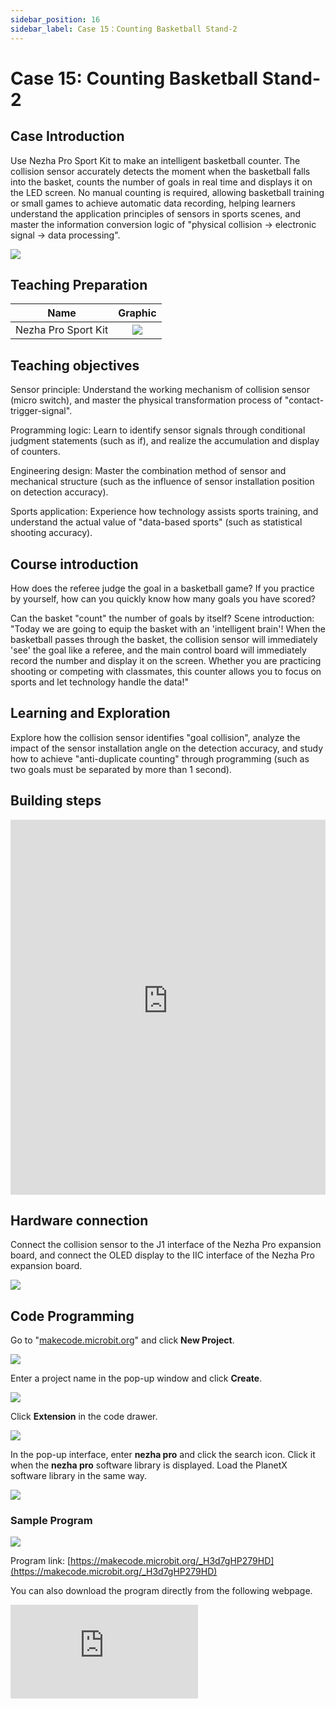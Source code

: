 ```yaml
---
sidebar_position: 16
sidebar_label: Case 15：Counting Basketball Stand-2
---
```


# Case 15: Counting Basketball Stand-2

## Case Introduction

Use Nezha Pro Sport Kit to make an intelligent basketball counter. The collision sensor accurately detects the moment when the basketball falls into the basket, counts the number of goals in real time and displays it on the LED screen. No manual counting is required, allowing basketball training or small games to achieve automatic data recording, helping learners understand the application principles of sensors in sports scenes, and master the information conversion logic of "physical collision → electronic signal → data processing".

![](https://wiki-media-ef.oss-cn-hongkong.aliyuncs.com/docs/microbit/building-blocks/nezha-pro-sports-kit/images/nezha-pro-sports-kit-case-15-01.png)

## Teaching Preparation

|     Name     |            Graphic            |
| :----------: | :--------------------------: |
|   Nezha Pro Sport Kit   |   ![](https://wiki-media-ef.oss-cn-hongkong.aliyuncs.com/docs/microbit/building-blocks/nezha-pro-sports-kit/images/nezha-pro-sports-kit-01.png)  |

## Teaching objectives

Sensor principle: Understand the working mechanism of collision sensor (micro switch), and master the physical transformation process of "contact-trigger-signal".

Programming logic: Learn to identify sensor signals through conditional judgment statements (such as if), and realize the accumulation and display of counters.

Engineering design: Master the combination method of sensor and mechanical structure (such as the influence of sensor installation position on detection accuracy).

Sports application: Experience how technology assists sports training, and understand the actual value of "data-based sports" (such as statistical shooting accuracy).

## Course introduction

How does the referee judge the goal in a basketball game? If you practice by yourself, how can you quickly know how many goals you have scored?

Can the basket "count" the number of goals by itself? Scene introduction: "Today we are going to equip the basket with an 'intelligent brain'! When the basketball passes through the basket, the collision sensor will immediately 'see' the goal like a referee, and the main control board will immediately record the number and display it on the screen. Whether you are practicing shooting or competing with classmates, this counter allows you to focus on sports and let technology handle the data!"

## Learning and Exploration

Explore how the collision sensor identifies "goal collision", analyze the impact of the sensor installation angle on the detection accuracy, and study how to achieve "anti-duplicate counting" through programming (such as two goals must be separated by more than 1 second).

## Building steps

<embed src="https://wiki-media-ef.oss-cn-hongkong.aliyuncs.com/docs/microbit/building-blocks/nezha-pro-sports-kit/files/%E8%AE%A1%E6%95%B0%E7%AF%AE%E7%90%83%E6%9E%B6-2.pdf" type="application/pdf" width="100%" height="600px" />

## Hardware connection

Connect the collision sensor to the J1 interface of the Nezha Pro expansion board, and connect the OLED display to the IIC interface of the Nezha Pro expansion board.

![](https://wiki-media-ef.oss-cn-hongkong.aliyuncs.com/docs/microbit/building-blocks/nezha-pro-sports-kit/images/nezha-pro-sports-kit-case-15-03.png)

## Code Programming

Go to "[makecode.microbit.org](https://makecode.microbit.org)" and click **New Project**.

![](https://wiki-media-ef.oss-cn-hongkong.aliyuncs.com/docs/microbit/building-blocks/microbit-space-science-kit/images/microbit-space-science-kit-case01-07.png)

Enter a project name in the pop-up window and click **Create**.

![](https://wiki-media-ef.oss-cn-hongkong.aliyuncs.com/docs/microbit/building-blocks/microbit-space-science-kit/images/microbit-space-science-kit-case01-11.png)

Click **Extension** in the code drawer.

![](https://wiki-media-ef.oss-cn-hongkong.aliyuncs.com/docs/microbit/building-blocks/microbit-space-science-kit/images/microbit-space-science-kit-case01-09.png)

In the pop-up interface, enter **nezha pro** and click the search icon. Click it when the **nezha pro** software library is displayed. Load the PlanetX software library in the same way.

![](https://wiki-media-ef.oss-cn-hongkong.aliyuncs.com/docs/microbit/building-blocks/microbit-space-science-kit/images/microbit-space-science-kit-case01-10.png)



### Sample Program


![](https://wiki-media-ef.oss-cn-hongkong.aliyuncs.com/docs/microbit/building-blocks/nezha-pro-sports-kit/images/nezha-pro-sports-kit-case-15-04.png)

Program link: [https://makecode.microbit.org/_H3d7gHP279HD](https://makecode.microbit.org/_H3d7gHP279HD)

You can also download the program directly from the following webpage.

<div
style={{
position: 'relative',
paddingBottom: '60%',
overflow: 'hidden',
}}
>
<iframe
src="https://makecode.microbit.org/_H3d7gHP279HD"
frameborder="0"
sandbox="allow-popups allow-forms allow-scripts allow-same-origin"
style={{
position: 'absolute',
width: '100%',
height: '100%',
}}
/>
</div>

## Download Program

Connect PC and micro:bit V2 with USB cable.

![](https://wiki-media-ef.oss-cn-hongkong.aliyuncs.com/docs/microbit/building-blocks/microbit-space-science-kit/images/microbit-space-science-kit-manual03.gif)

After the connection is successful, a drive named MICROBIT will be recognized on the computer.

![](https://wiki-media-ef.oss-cn-hongkong.aliyuncs.com/docs/microbit/building-blocks/microbit-space-science-kit/images/microbit-space-science-kit-manual06.png)

Click ![](https://wiki-media-ef.oss-cn-hongkong.aliyuncs.com/docs/microbit/building-blocks/microbit-space-science-kit/images/microbit-space-science-kit-manual07.png) in the lower left corner and select **Connect Device**.

![](https://wiki-media-ef.oss-cn-hongkong.aliyuncs.com/docs/microbit/building-blocks/microbit-space-science-kit/images/microbit-space-science-kit-manual11.png)

Click![](https://wiki-media-ef.oss-cn-hongkong.aliyuncs.com/docs/microbit/building-blocks/microbit-space-science-kit/images/microbit-space-science-kit-manual08.png)。

![](https://wiki-media-ef.oss-cn-hongkong.aliyuncs.com/docs/microbit/building-blocks/microbit-space-science-kit/images/microbit-space-science-kit-manual12.png)

Click![](https://wiki-media-ef.oss-cn-hongkong.aliyuncs.com/docs/microbit/building-blocks/microbit-space-science-kit/images/microbit-space-science-kit-manual09.png)。

![](https://wiki-media-ef.oss-cn-hongkong.aliyuncs.com/docs/microbit/building-blocks/microbit-space-science-kit/images/microbit-space-science-kit-manual13.png)

In the pop-up window, select **BBC micro:bit CMSIS-DAP**, and then select **Connect**. At this point, our micro:bit has been successfully connected.

![](https://wiki-media-ef.oss-cn-hongkong.aliyuncs.com/docs/microbit/building-blocks/microbit-space-science-kit/images/microbit-space-science-kit-manual14.png)

Click **Download the program**

![](https://wiki-media-ef.oss-cn-hongkong.aliyuncs.com/docs/microbit/building-blocks/microbit-space-science-kit/images/microbit-space-science-kit-manual10.png)

## Case demonstration

After shooting, the basketball touches the micro switch inside the basket, the sensor triggers the signal, the main control board receives the signal and counts + 1, and the LED screen updates the number in real time (such as from "0" to "1").

![](https://wiki-media-ef.oss-cn-hongkong.aliyuncs.com/docs/microbit/building-blocks/nezha-pro-sports-kit/images/nezha-pro-sports-kit-case-15.gif)

## Summary and sharing

In actual testing, we can find that if the universal wheel is not added for weighting, the weight of the ball cannot trigger the collision sensor. After the universal wheel is added for weighting, the ball can trigger the collision sensor after entering the basket, but the triggering is still not sensitive.

**Optimization direction**

Replace the ball used for shooting with a heavier ball

Structural optimization, extend the seesaw structure, and make the collision sensor easier to trigger

## Extended knowledge

**Collision sensor working principle**

Micro switch structure: contains metal reed inside, the contact is closed (conducting the circuit) when pressed, and the contact is disconnected (disconnecting the circuit) when released. In this case, when the basketball touches the switch, the main control board detects that the pin level changes from high (5V) to low (0V), and it is determined to be a valid goal.

Debounce processing: In actual collisions, the switch may be triggered multiple times due to vibration. When programming, a delay of 20-50ms needs to be added to filter repeated signals in a short period of time.

**The value of sports data**

Training optimization: Calculate the hit rate by counting the number of goals (e.g. 30 goals out of 50 shots, hit rate 60%), and improve the shooting posture in a targeted manner.

Gamified sports: Set a "1-minute time limit challenge", the counter displays the results in real time, and increases the fun of sports (a buzzer can be connected to play a prompt sound when a goal is scored).

**Sensor type expansion**

Non-contact solution: Replace with infrared dual-tube sensors (installed on both sides of the basket), judge the goal by detecting beam obstruction, and avoid mechanical wear (suitable for high-frequency use scenarios).

Pressure sensor upgrade: Lay a pressure sensing sheet on the bottom of the basket to identify the goal through pressure changes (can distinguish between hollow balls and goals that hit the basket).
